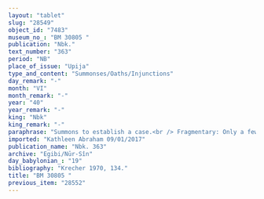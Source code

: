 ```yaml
---
layout: "tablet"
slug: "28549"
object_id: "7483"
museum_no_: "BM 30805 "
publication: "Nbk."
text_number: "363"
period: "NB"
place_of_issue: "Upija"
type_and_content: "Summonses/Oaths/Injunctions"
day_remark: "-"
month: "VI"
month_remark: "-"
year: "40"
year_remark: "-"
king: "Nbk"
king_remark: "-"
paraphrase: "Summons to establish a case.<br /> Fragmentary: Only a few sentences of this text are readable. At the beginning, it is recorded that [<strong>A</strong>] will bring (<em>abāku</em>) his witness, who is called to establish the case (<em>k&acirc;nu &Scaron;</em>) against [<strong>B</strong>]. Then the text breaks off, when it resumes one can read &ldquo;As many days as it is established in the tablet (?)&rdquo; [...] After a lacuna, 1/3 mina and 1 shekel of silver are mentioned, which are at his (we do not know whose) disposal. Someone must (pay off?) in full the silver with its interests. He will take receipt of the tablet related to that 1/3 mina and 1 shekel of silver. Should he fail to establish the case, then <strong>C</strong> will immediately give the 1/3 mina and 1 shekel of silver back. Names of 2 witnesses and the scribe: <strong>D</strong>.<br /> &nbsp;<br /> <strong>A</strong> = .../Addia//Uballiṭ-Marduk; <strong>B</strong> = [the name is broken off]; <strong>C</strong> = Addia, father of <strong>A</strong>; <strong>D</strong> = Nab&ucirc;-ahhē-iddin/&Scaron;ulāya//Egibi"
imported: "Kathleen Abraham 09/01/2017"
publication_name: "Nbk. 363"
archive: "Egibi/Nūr-Sîn"
day_babylonian_: "19"
bibliography: "Krecher 1970, 134."
title: "BM 30805 "
previous_item: "28552"
---
```

